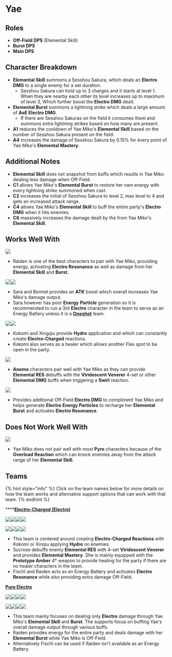 # Yae

## Roles

* **Off-Field DPS** (Elemental Skill)
* **Burst DPS**
* **Main DPS**

## **Character Breakdown**

* **Elemental Skill** summons a Sesshou Sakura, which deals an **Electro DMG** to a single enemy for a set duration.
  * Sesshou Sakura can hold up to 3 charges and it starts at level 1. When they are nearby each other its level increases up to maximum of level 3, Which further boost the **Electro DMG** dealt.
* **Elemental Burst** summons a lightning strike which deals a large amount of **AoE Electro DMG**.
  * If there are Sesshou Sakuras on the field it consumes them and summons extra lightning strikes based on how many are present.
* **A1** reduces the cooldown of Yae Miko's **Elemental Skill** based on the number of Sesshou Sakura present on the field.
* **A4** increases the damage of Sesshou Sakura by 0.15% for every point of Yae Miko's **Elemental Mastery**.

## **Additional Notes**

* **Elemental Skill** does not snapshot from buffs which results in Yae Miko dealing less damage when Off-Field.
* **C1** allows Yae Miko's **Elemental Burst** to restore her own energy with every lightning strike summoned when cast.
* **C2** increases the initial of Sesshou Sakura to level 2, max level to 4 and gets an increased attack range.
* **C4** allows Yae Miko's **Elemental Skill** to buff the entire party's **Electro DMG** when it hits enemies.
* **C6** massively increases the damage dealt by the from Yae Miko's **Elemental Skill**.

## **Works Well With**

![](../../.gitbook/assets/UI\_AvatarIcon\_Shougun.png)

* Raiden is one of the best characters to pair with Yae Miko, providing energy, activating **Electro Resonance** as well as damage from her **Elemental Skill** and **Burst.**

![](../../.gitbook/assets/UI\_AvatarIcon\_Sara.png)![](../../.gitbook/assets/UI\_AvatarIcon\_Bennett.png)

* Sara and Bennet provides an **ATK** boost which overall increases Yae Miko's damage output.&#x20;
* Sara however has poor **Energy** **Particle** generation so it is recommended to run a 3rd **Electro** character in the team to serve as an Energy Battery unless it is a [**Oneshot**](../../teams/oneshot.md) team.

![](../../.gitbook/assets/UI\_AvatarIcon\_Kokomi.png)![](../../.gitbook/assets/UI\_AvatarIcon\_Xingqiu.png)

* Kokomi and Xingqiu provide **Hydro** application and which can constantly create **Electro-Charged** reactions.
* Kokomi also serves as a healer which allows another Flex spot to be open in the party.

![](../../.gitbook/assets/Element\_Anemo.webp)

* **Anemo** characters pair well with Yae Miko as they can provide **Elemental RES** debuffs with the **Viridescent Venerer** 4-set or other **Elemental DMG** buffs when triggering a **Swirl** reaction.

![](../../.gitbook/assets/UI\_AvatarIcon\_Fischl.png)

* Provides additional Off-Field **Electro DMG** to compliment Yae Miko and helps generate **Electro Energy Particles** to recharge her **Elemental Burst** and activates **Electro Resonance**.

## **Does Not Work Well With**

![](../../.gitbook/assets/Element\_Pyro.webp)

* Yae Miko does not pair well with most **Pyro** characters because of the **Overload** **Reaction** which can knock enemies away from the attack range of her **Elemental Skill**.

## Teams

{% hint style="info" %}
Click on the team names below for more details on how the team works and alternative support options that can work with that team.
{% endhint %}

****[**Electro-Charged (Electro)**](../../teams/electro-charged.md)

****![](../../.gitbook/assets/UI\_AvatarIcon\_Yae.png)![](../../.gitbook/assets/UI\_AvatarIcon\_Kokomi.png)![](../../.gitbook/assets/UI\_AvatarIcon\_Sucrose.png)![](../../.gitbook/assets/UI\_AvatarIcon\_Fischl.png)****

![](../../.gitbook/assets/UI\_AvatarIcon\_Yae.png)![](../../.gitbook/assets/UI\_AvatarIcon\_Xingqiu.png)![](../../.gitbook/assets/UI\_AvatarIcon\_Sucrose.png)![](../../.gitbook/assets/UI\_AvatarIcon\_Shougun.png)

* This team is centered around creating **Electro-Charged Reactions** with Kokomi or Xinqiu applying **Hydro** on enemies.
* Sucrose debuffs enemy **Elemental RES** with 4-set **Viridescent Venerer** and provides **Elemental Mastery**. She is mainly equipped with the **Prototype Amber** 4\* weapon to provide healing for the party if there are no healer characters in the team.
* Fischl and Raiden acts as an Energy Battery and activates **Electro Resonance** while also providing extra damage Off-Field.

****[**Pure Electro**](../../teams/pure-electro.md)****

![](../../.gitbook/assets/UI\_AvatarIcon\_Yae.png)![](../../.gitbook/assets/UI\_AvatarIcon\_Shougun.png)![](../../.gitbook/assets/UI\_AvatarIcon\_Kazuha.png)![](../../.gitbook/assets/UI\_AvatarIcon\_Bennett.png)

![](../../.gitbook/assets/UI\_AvatarIcon\_Yae.png)![](../../.gitbook/assets/UI\_AvatarIcon\_Sara.png)![](../../.gitbook/assets/UI\_AvatarIcon\_Fischl.png)![](../../.gitbook/assets/UI\_AvatarIcon\_Jean.png)

* This team mainly focuses on dealing only **Electro** damage through Yae Miko's **Elemental Skill** and **Burst**. The supports focus on buffing Yae's overall damage output through various buffs.
* Raiden provides energy for the entire party and deals damage with her **Elemental Burst** while Yae Miko is Off-Field.
* Alternatively Fischl can be used if Raiden isn't available as an Energy Battery.
